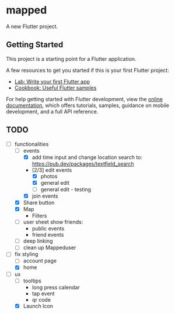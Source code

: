 # mapped

A new Flutter project.

## Getting Started

This project is a starting point for a Flutter application.

A few resources to get you started if this is your first Flutter project:

- [Lab: Write your first Flutter app](https://docs.flutter.dev/get-started/codelab)
- [Cookbook: Useful Flutter samples](https://docs.flutter.dev/cookbook)

For help getting started with Flutter development, view the
[online documentation](https://docs.flutter.dev/), which offers tutorials,
samples, guidance on mobile development, and a full API reference.


## TODO
- [ ] functionalities
    * [ ] events
        * [x] add time input and change location search to: https://pub.dev/packages/textfield_search
        * [2/3] edit events
          * [x] photos
          * [x] general edit
          * [ ] general edit - testing
        * [x] join events
    * [x] Share button
    * [x] Map 
      * Filters
    * [ ] user sheet show friends:
        * public events
        * friend events
    * [ ] deep linking
    * [ ] clean up Mappeduser
- [ ] fix styling
    * [ ] account page
    * [x] home
- [ ] ux
     * [ ] tooltips
        * long press calendar
        * tap event
        * qr code
     * [x] Launch Icon
